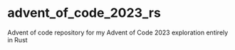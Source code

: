 # advent_of_code_2023_rs
Advent of code repository for my Advent of Code 2023 exploration entirely in Rust
